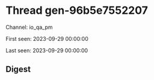 # Thread gen-96b5e7552207
Channel: io_qa_pm

First seen: 2023-09-29 00:00:00

Last seen: 2023-09-29 00:00:00

## Digest


